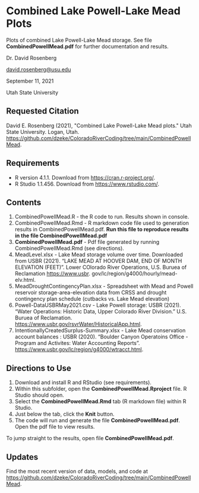 # Combined Lake Powell-Lake Mead Plots

Plots of combined Lake Powell-Lake Mead storage. See file **CombinedPowellMead.pdf** for further documentation and results.

Dr. David Rosenberg

david.rosenberg@usu.edu

September 11, 2021

Utah State University

## Requested Citation
David E. Rosenberg (2021), "Combined Lake Powell-Lake Mead plots." Utah State University. Logan, Utah. https://github.com/dzeke/ColoradoRiverCoding/tree/main/CombinedPowellMead.

## Requirements

* R version 4.1.1. Download from https://cran.r-project.org/.
* R Studio 1.1.456. Download from https://www.rstudio.com/.

## Contents
1. CombinedPowellMead.R - the R code to run. Results shown in console.
1. CombinedPowellMead.Rmd - R markdown code file used to generation results in CombinedPowellMead.pdf. **Run this file to reproduce results in the file CombinedPowellMead.pdf**
1. **CombinedPowellMead.pdf** - Pdf file generated by running CombinedPowellMead.Rmd (see directions).
1. MeadLevel.xlsx -  Lake Mead storage volume over time. Downloaded from USBR (2021). “LAKE MEAD AT HOOVER DAM, END OF MONTH ELEVATION (FEET)”. Lower COlorado River Operations, U.S. Buruea of Reclamation https://www.usbr.
gov/lc/region/g4000/hourly/mead-elv.html.
1. MeadDroughtContingencyPlan.xlsx - Spreadsheet with Mead and Powell reservoir storage-area-elevation data from CRSS and drought contingency plan schedule (cutbacks vs. Lake Mead elevation)
1. Powell-DataUSBRMay2021.csv - Lake Powell storage: USBR (2021). “Water Operations: Historic Data, Upper Colorado River Division.” U.S. Buruea of Reclamation. https://www.usbr.gov/rsvrWater/HistoricalApp.html.
1. IntentionallyCreatedSurplus-Summary.xlsx - Lake Mead conservation account balances : USBR (2020). “Boulder Canyon Operatoins Office - Program and Activites: Water Accounting Reports”. https://www.usbr.gov/lc/region/g4000/wtracct.html.

## Directions to Use
1. Download and install R and RStudio (see requirements). 
1. Within this subfolder, open the **CombinedPowellMead.Rproject** file. R Studio should open.
1. Select the **CombinedPowellMead.Rmd** tab (R markdown file) within R Studio.
1. Just below the tab, click the **Knit** button.
1. The code will run and generate the file **CombinedPowellMead.pdf**. Open the pdf file to view results.

To jump straight to the results, open file **CombinedPowellMead.pdf**.

## Updates
Find the most recent version of data, models, and code at https://github.com/dzeke/ColoradoRiverCoding/tree/main/CombinedPowellMead.
